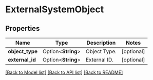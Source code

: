 # ExternalSystemObject

## Properties

Name | Type | Description | Notes
------------ | ------------- | ------------- | -------------
**object_type** | Option<**String**> | Object Type. | [optional]
**external_id** | Option<**String**> | External ID. | [optional]

[[Back to Model list]](../README.md#documentation-for-models) [[Back to API list]](../README.md#documentation-for-api-endpoints) [[Back to README]](../README.md)


